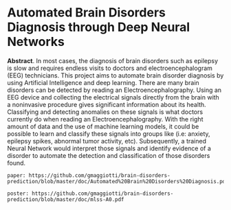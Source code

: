 # Automated Brain Disorders Diagnosis through Deep Neural Networks

**Abstract**.  In most cases, the diagnosis of brain disorders such as epilepsy is slow and requires endless visits to doctors and electroencephalogram (EEG) technicians. This project aims to automate brain disorder diagnosis by using Artificial Intelligence and deep learning. There are many brain disorders  can be detected by reading an Electroencephalography. Using an EEG device and collecting the electrical signals directly from the brain with a noninvasive procedure gives significant information about its health. Classifying and detecting anomalies on these signals is what doctors currently do when reading an Electroencephalography. With the right amount of data and the use of machine learning models, it could be possible to learn and classify these signals into groups like (i.e: anxiety, epilepsy spikes, abnormal tumor activity, etc). Subsequently, a trained Neural Network would interpret those signals and identify evidence of a disorder to automate the detection and classification of those disorders found.  
```
paper: https://github.com/gmaggiotti/brain-disorders-prediction/blob/master/doc/Automated%20Brain%20Disorders%20Diagnosis.pdf

poster: https://github.com/gmaggiotti/brain-disorders-prediction/blob/master/doc/mlss-A0.pdf
```

